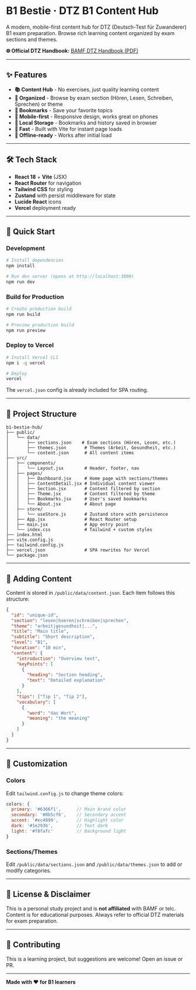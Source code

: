 # B1 Bestie · DTZ B1 Content Hub

A modern, mobile-first content hub for DTZ (Deutsch-Test für Zuwanderer) B1 exam preparation. Browse rich learning content organized by exam sections and themes.

**🌐 Official DTZ Handbook:** [BAMF DTZ Handbook (PDF)](https://www.bamf.de/SharedDocs/Anlagen/DE/Integration/Integrationskurse/Kurstraeger/Modellsaetze/dtz-handbuch_pdf.pdf?__blob=publicationFile&v=8)

---

## ✨ Features

- **📚 Content Hub** - No exercises, just quality learning content
- **🎯 Organized** - Browse by exam section (Hören, Lesen, Schreiben, Sprechen) or theme
- **🔖 Bookmarks** - Save your favorite topics
- **📱 Mobile-first** - Responsive design, works great on phones
- **💾 Local Storage** - Bookmarks and history saved in browser
- **🚀 Fast** - Built with Vite for instant page loads
- **📴 Offline-ready** - Works after initial load

---

## 🛠️ Tech Stack

- **React 18** + **Vite** (JSX)
- **React Router** for navigation
- **Tailwind CSS** for styling
- **Zustand** with persist middleware for state
- **Lucide React** icons
- **Vercel** deployment ready

---

## 🚀 Quick Start

### Development

```bash
# Install dependencies
npm install

# Run dev server (opens at http://localhost:3000)
npm run dev
```

### Build for Production

```bash
# Create production build
npm run build

# Preview production build
npm run preview
```

### Deploy to Vercel

```bash
# Install Vercel CLI
npm i -g vercel

# Deploy
vercel
```

The `vercel.json` config is already included for SPA routing.

---

## 📁 Project Structure

```
b1-bestie-hub/
├── public/
│   └── data/
│       ├── sections.json    # Exam sections (Hören, Lesen, etc.)
│       ├── themes.json       # Themes (Arbeit, Gesundheit, etc.)
│       └── content.json      # All content items
├── src/
│   ├── components/
│   │   └── Layout.jsx        # Header, footer, nav
│   ├── pages/
│   │   ├── Dashboard.jsx     # Home page with sections/themes
│   │   ├── ContentDetail.jsx # Individual content viewer
│   │   ├── Section.jsx       # Content filtered by section
│   │   ├── Theme.jsx         # Content filtered by theme
│   │   ├── Bookmarks.jsx     # User's saved bookmarks
│   │   └── About.jsx         # About page
│   ├── store/
│   │   └── useStore.js       # Zustand store with persistence
│   ├── App.jsx               # React Router setup
│   ├── main.jsx              # App entry point
│   └── index.css             # Tailwind + custom styles
├── index.html
├── vite.config.js
├── tailwind.config.js
├── vercel.json               # SPA rewrites for Vercel
└── package.json
```

---

## 📝 Adding Content

Content is stored in `/public/data/content.json`. Each item follows this structure:

```json
{
  "id": "unique-id",
  "section": "lesen|hoeren|schreiben|sprechen",
  "theme": "arbeit|gesundheit|...",
  "title": "Main title",
  "subtitle": "Short description",
  "level": "B1",
  "duration": "10 min",
  "content": {
    "introduction": "Overview text",
    "keyPoints": [
      {
        "heading": "Section heading",
        "text": "Detailed explanation"
      }
    ],
    "tips": ["Tip 1", "Tip 2"],
    "vocabulary": [
      {
        "word": "das Wort",
        "meaning": "the meaning"
      }
    ]
  }
}
```

---

## 🎨 Customization

### Colors

Edit `tailwind.config.js` to change theme colors:

```js
colors: {
  primary: '#6366f1',      // Main brand color
  secondary: '#8b5cf6',    // Secondary accent
  accent: '#ec4899',       // Highlight color
  dark: '#1e293b',         // Text dark
  light: '#f8fafc'         // Background light
}
```

### Sections/Themes

Edit `/public/data/sections.json` and `/public/data/themes.json` to add or modify categories.

---

## 📄 License & Disclaimer

This is a personal study project and is **not affiliated** with BAMF or telc. Content is for educational purposes. Always refer to official DTZ materials for exam preparation.

---

## 🤝 Contributing

This is a learning project, but suggestions are welcome! Open an issue or PR.

---

**Made with ❤️ for B1 learners**
